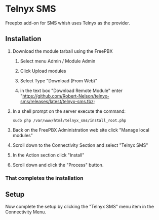 # Telnyx SMS
Freepbx add-on for SMS whish uses Telnyx as the provider.

## Installation

1. Download the module tarball using the FreePBX

    1. Select menu Admin / Module Admin

    2. Click Upload modules

    3. Select Type "Download (From Web)"

    4. in the text box "Download Remote Module" enter "https://github.com/Robert-Nelson/telnyx-sms/releases/latest/telnyx-sms.tbz;

2. In a shell prompt on the server execute the command: 

    `sudo php /var/www/html/telnyx_sms/install_root.php`

3. Back on the FreePBX Administration web site click "Manage local modules"

4. Scroll down to the Connectivity Section and select "Telnyx SMS"

5. In the Action section click "Install"

6. Scroll down and click the "Process" button.

### That completes the installation ###

## Setup

Now complete the setup by clicking the "Telnyx SMS" menu item in the Connectivity Menu.

